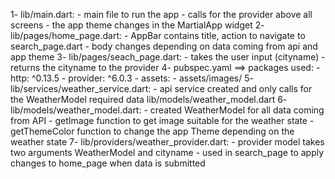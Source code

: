 1- lib/main.dart:
        - main file to run the app
        - calls for the provider above all screens
        - the app theme changes in the MartialApp widget
2- lib/pages/home_page.dart:
        - AppBar contains title, action to navigate to search_page.dart
        - body changes depending on data coming from api and app theme
3- lib/pages/seach_page.dart:
        - takes the user input (cityname)
        - returns the cityname to the provider
4- pubspec.yaml  ==> packages used:
        - http: ^0.13.5
        - provider: ^6.0.3
        - assets:
            - assets/images/
5- lib/services/weather_service.dart:
        - api service created and only calls for the WeatherModel required data lib/models/weather_model.dart
6- lib/models/weather_model.dart:
        - created WeatherModel for all data coming from API
        - getImage function to get image suitable for the weather state
        - getThemeColor function to change the app Theme depending on the weather state
7- lib/providers/weather_provider.dart:
        - provider model takes two arguments WeatherModel and cityname 
        - used in search_page to apply changes to home_page when data is submitted
        